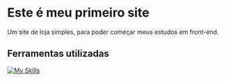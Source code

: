 # Este é meu primeiro site
Um site de loja simples, para poder começar meus estudos em front-end.

## Ferramentas utilizadas 
[![My Skills](https://skillicons.dev/icons?i=html,css)](https://skillicons.dev)

